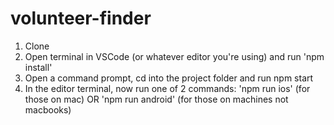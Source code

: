 # volunteer-finder

1. Clone
2. Open terminal in VSCode (or whatever editor you're using) and run 'npm install'
3. Open a command prompt, cd into the project folder and run npm start
4. In the editor terminal, now run one of 2 commands: 'npm run ios' (for those on mac) OR 'npm run android' (for those on machines not macbooks)
